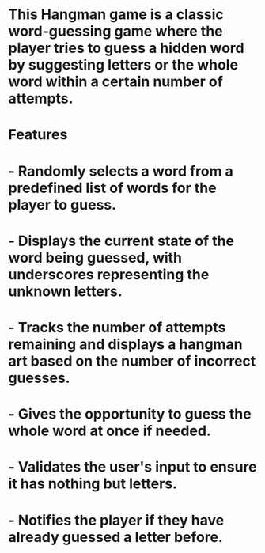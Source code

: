 # This Hangman game is a classic word-guessing game where the player tries to guess a hidden word by suggesting letters or the whole word within a certain number of attempts.

# Features
# - Randomly selects a word from a predefined list of words for the player to guess.
# - Displays the current state of the word being guessed, with underscores representing the unknown letters.
# - Tracks the number of attempts remaining and displays a hangman art based on the number of incorrect guesses.
# - Gives the opportunity to guess the whole word at once if needed.
# - Validates the user's input to ensure it has nothing but letters.
# - Notifies the player if they have already guessed a letter before.
